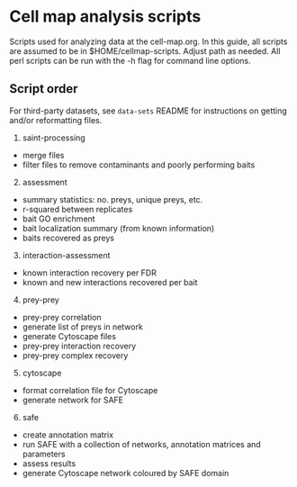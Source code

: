 # Cell map analysis scripts

Scripts used for analyzing data at the cell-map.org. In this guide, all scripts are assumed to be in $HOME/cellmap-scripts. Adjust path as needed. All perl scripts can be run with the -h flag for command line options.

## Script order

For third-party datasets, see `data-sets` README for instructions on getting and/or reformatting files.

1. saint-processing
* merge files
* filter files to remove contaminants and poorly performing baits

2. assessment
* summary statistics: no. preys, unique preys, etc.
* r-squared between replicates
* bait GO enrichment
* bait localization summary (from known information)
* baits recovered as preys

3. interaction-assessment
* known interaction recovery per FDR
* known and new interactions recovered per bait

4. prey-prey
* prey-prey correlation
* generate list of preys in network
* generate Cytoscape files
* prey-prey interaction recovery
* prey-prey complex recovery

5. cytoscape
* format correlation file for Cytoscape
* generate network for SAFE

6. safe
* create annotation matrix
* run SAFE with a collection of networks, annotation matrices and parameters
* assess results
* generate Cytoscape network coloured by SAFE domain
